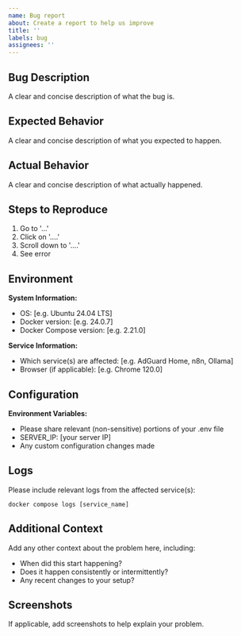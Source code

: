 ```yaml
---
name: Bug report
about: Create a report to help us improve
title: ''
labels: bug
assignees: ''
---
```


## Bug Description

A clear and concise description of what the bug is.

## Expected Behavior

A clear and concise description of what you expected to happen.

## Actual Behavior

A clear and concise description of what actually happened.

## Steps to Reproduce

1. Go to '...'
2. Click on '....'
3. Scroll down to '....'
4. See error

## Environment

**System Information:**
- OS: [e.g. Ubuntu 24.04 LTS]
- Docker version: [e.g. 24.0.7]
- Docker Compose version: [e.g. 2.21.0]

**Service Information:**
- Which service(s) are affected: [e.g. AdGuard Home, n8n, Ollama]
- Browser (if applicable): [e.g. Chrome 120.0]

## Configuration

**Environment Variables:**
- Please share relevant (non-sensitive) portions of your .env file
- SERVER_IP: [your server IP]
- Any custom configuration changes made

## Logs

Please include relevant logs from the affected service(s):

```
docker compose logs [service_name]
```

## Additional Context

Add any other context about the problem here, including:
- When did this start happening?
- Does it happen consistently or intermittently?
- Any recent changes to your setup?

## Screenshots

If applicable, add screenshots to help explain your problem.